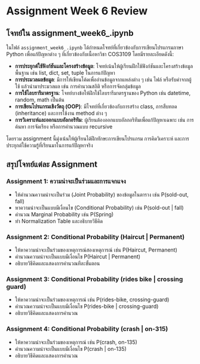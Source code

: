 # Assignment Week 6 Review

## โจทย์ใน assignment_week6_.ipynb

ในไฟล์ `assignment_week6_.ipynb` ได้กำหนดโจทย์ที่เกี่ยวข้องกับการเขียนโปรแกรมภาษา Python เพื่อแก้ปัญหาต่าง ๆ ที่เกี่ยวข้องกับเนื้อหาวิชา COS3109 โดยมีรายละเอียดดังนี้:

- **การประยุกต์ใช้ฟังก์ชันและโครงสร้างข้อมูล**: โจทย์เน้นให้ผู้เรียนฝึกใช้ฟังก์ชันและโครงสร้างข้อมูลพื้นฐาน เช่น list, dict, set, tuple ในการแก้ปัญหา
- **การประมวลผลข้อมูล**: มีการให้เขียนโค้ดเพื่ออ่านข้อมูลจากแหล่งต่าง ๆ เช่น ไฟล์ หรือรับค่าจากผู้ใช้ แล้วนำมาประมวลผล เช่น การคำนวณสถิติ หรือการจัดกลุ่มข้อมูล
- **การใช้ไลบรารีมาตรฐาน**: โจทย์บางข้อให้ฝึกใช้ไลบรารีมาตรฐานของ Python เช่น datetime, random, math เป็นต้น
- **การเขียนโปรแกรมเชิงวัตถุ (OOP)**: มีโจทย์ที่เกี่ยวข้องกับการสร้าง class, การสืบทอด (inheritance) และการใช้งาน method ต่าง ๆ
- **การวิเคราะห์และออกแบบอัลกอริทึม**: ผู้เรียนต้องออกแบบอัลกอริทึมเพื่อแก้ปัญหาเฉพาะ เช่น การค้นหา การจัดเรียง หรือการคำนวณแบบ recursive

โดยรวม assignment นี้มุ่งเน้นให้ผู้เรียนได้ฝึกทักษะการเขียนโปรแกรม การคิดวิเคราะห์ และการประยุกต์ใช้ความรู้ที่เรียนมาในการแก้ปัญหาจริง


## สรุปโจทย์แต่ละ Assignment

### Assignment 1: ความน่าจะเป็นร่วมและการแจกแจง
- ให้คำนวณความน่าจะเป็นร่วม (Joint Probability) ของข้อมูลในตาราง เช่น P(sold-out, fall)
- หาความน่าจะเป็นแบบมีเงื่อนไข (Conditional Probability) เช่น P(sold-out | fall)
- คำนวณ Marginal Probability เช่น P(Spring)
- ทำ Normalization Table และอธิบายวิธีคิด

### Assignment 2: Conditional Probability (Haircut | Permanent)
- ให้หาความน่าจะเป็นร่วมของเหตุการณ์สองเหตุการณ์ เช่น P(Haircut, Permanent)
- คำนวณความน่าจะเป็นแบบมีเงื่อนไข P(Haircut | Permanent)
- อธิบายวิธีคิดและแสดงการคำนวณทีละขั้นตอน

### Assignment 3: Conditional Probability (rides bike | crossing guard)
- ให้หาความน่าจะเป็นร่วมของเหตุการณ์ เช่น P(rides-bike, crossing-guard)
- คำนวณความน่าจะเป็นแบบมีเงื่อนไข P(rides-bike | crossing-guard)
- อธิบายวิธีคิดและแสดงการคำนวณ

### Assignment 4: Conditional Probability (crash | on-315)
- ให้หาความน่าจะเป็นร่วมของเหตุการณ์ เช่น P(crash, on-135)
- คำนวณความน่าจะเป็นแบบมีเงื่อนไข P(crash | on-135)
- อธิบายวิธีคิดและแสดงการคำนวณ
